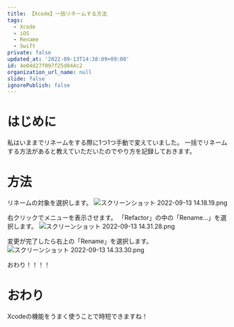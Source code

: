 ```yaml
---
title: 【Xcode】一括リネームする方法
tags:
  - Xcode
  - iOS
  - Rename
  - Swift
private: false
updated_at: '2022-09-13T14:38:09+09:00'
id: 4e04d27f097f25d044c2
organization_url_name: null
slide: false
ignorePublish: false
---
```

# はじめに
私はいままでリネームをする際に1つ1つ手動で変えていました。
一括でリネームする方法があると教えていただいたのでやり方を記録しておきます。

# 方法
リネームの対象を選択します。
![スクリーンショット 2022-09-13 14.18.19.png](https://qiita-image-store.s3.ap-northeast-1.amazonaws.com/0/1745371/0db35fa1-b905-d8e4-95ee-da5f44010793.png)

右クリックでメニューを表示させます。
「Refactor」の中の「Rename...」を選択します。
![スクリーンショット 2022-09-13 14.31.28.png](https://qiita-image-store.s3.ap-northeast-1.amazonaws.com/0/1745371/52bdf04a-d57c-ac7f-d234-d6a943d35d56.png)

変更が完了したら右上の「Rename」を選択します。
![スクリーンショット 2022-09-13 14.33.30.png](https://qiita-image-store.s3.ap-northeast-1.amazonaws.com/0/1745371/455a4e48-ff5f-5c6b-46e4-3335702ea2a9.png)

おわり！！！！

# おわり
Xcodeの機能をうまく使うことで時短できますね！
